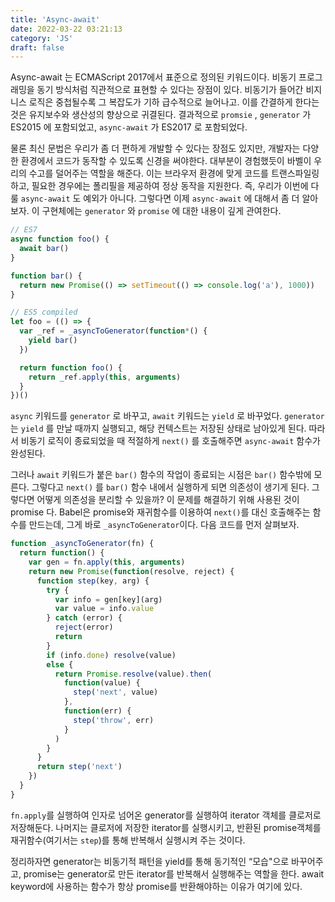 ```yaml
---
title: 'Async-await'
date: 2022-03-22 03:21:13
category: 'JS'
draft: false
---
```


Async-await 는 ECMAScript 2017에서 표준으로 정의된 키워드이다. 비동기 프로그래밍을 동기 방식처럼 직관적으로 표현할 수 있다는 장점이 있다. 비동기가 들어간 비지니스 로직은 중첩될수록 그 복잡도가 기하 급수적으로 늘어나고. 이를 간결하게 한다는 것은 유지보수와 생산성의 향상으로 귀결된다. 결과적으로 `promsie` , `generator` 가 ES2015 에 포함되었고, `async-await` 가 ES2017 로 포함되었다.

물론 최신 문법은 우리가 좀 더 편하게 개발할 수 있다는 장점도 있지만, 개발자는 다양한 환경에서 코드가 동작할 수 있도록 신경을 써야한다. 대부분이 경험했듯이 바벨이 우리의 수고를 덜어주는 역할을 해준다. 이는 브라우저 환경에 맞게 코드를 트랜스파일링하고, 필요한 경우에는 폴리필을 제공하여 정상 동작을 지원한다. 즉, 우리가 이번에 다룰 `async-await` 도 예외가 아니다. 그렇다면 이제 `async-await` 에 대해서 좀 더 알아보자. 이 구현체에는 `generator` 와 `promise` 에 대한 내용이 깊게 관여한다.

```jsx
// ES7
async function foo() {
  await bar()
}

function bar() {
  return new Promise(() => setTimeout(() => console.log('a'), 1000))
}

// ES5 compiled
let foo = (() => {
  var _ref = _asyncToGenerator(function*() {
    yield bar()
  })

  return function foo() {
    return _ref.apply(this, arguments)
  }
})()
```

`async` 키워드를 `generator` 로 바꾸고, `await` 키워드는 `yield` 로 바꾸었다. `generator` 는 `yield` 를 만날 때까지 실행되고, 해당 컨텍스트는 저장된 상태로 남아있게 된다. 따라서 비동기 로직이 종료되었을 때 적절하게 `next()` 를 호출해주면 `async-await` 함수가 완성된다.

그러나 `await` 키워드가 붙은 `bar()` 함수의 작업이 종료되는 시점은 `bar()` 함수밖에 모른다. 그렇다고 `next()` 를 `bar()` 함수 내에서 실행하게 되면 의존성이 생기게 된다. 그렇다면 어떻게 의존성을 분리할 수 있을까? 이 문제를 해결하기 위해 사용된 것이 promise 다. Babel은 promise와 재귀함수를 이용하여 `next()`를 대신 호출해주는 함수를 만드는데, 그게 바로 `_asyncToGenerator`이다. 다음 코드를 먼저 살펴보자.

```jsx
function _asyncToGenerator(fn) {
  return function() {
    var gen = fn.apply(this, arguments)
    return new Promise(function(resolve, reject) {
      function step(key, arg) {
        try {
          var info = gen[key](arg)
          var value = info.value
        } catch (error) {
          reject(error)
          return
        }
        if (info.done) resolve(value)
        else {
          return Promise.resolve(value).then(
            function(value) {
              step('next', value)
            },
            function(err) {
              step('throw', err)
            }
          )
        }
      }
      return step('next')
    })
  }
}
```

`fn.apply`를 실행하여 인자로 넘어온 generator를 실행하여 iterator 객체를 클로저로 저장해둔다. 나머지는 클로저에 저장한 iterator를 실행시키고, 반환된 promise객체를 재귀함수(여기서는 `step`)를 통해 반복해서 실행시켜 주는 것이다.

정리하자면 generator는 비동기적 패턴을 yield를 통해 동기적인 “모습"으로 바꾸어주고, promise는 generator로 만든 iterator를 반복해서 실행해주는 역할을 한다. await keyword에 사용하는 함수가 항상 promise를 반환해야하는 이유가 여기에 있다.
